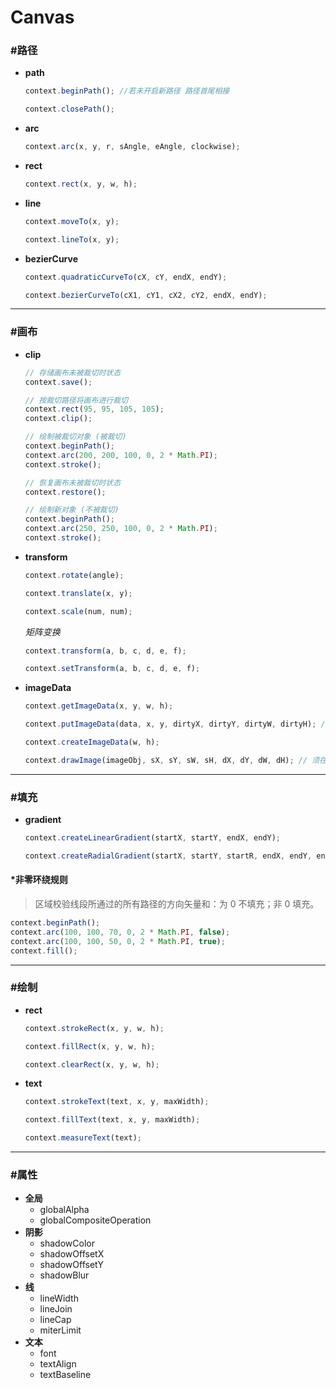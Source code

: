 # Canvas #

### #路径 ###
+ __path__

    ```javascript
    context.beginPath(); //若未开启新路径 路径首尾相接
    ```
    ```javascript
    context.closePath();
    ```
+ __arc__

    ```javascript
    context.arc(x, y, r, sAngle, eAngle, clockwise);
    ```
+ __rect__

    ```javascript
    context.rect(x, y, w, h);
    ```
+ __line__

    ```javascript
    context.moveTo(x, y);
    ```
    ```javascript
    context.lineTo(x, y);
    ```
+ __bezierCurve__

    ```javascript
    context.quadraticCurveTo(cX, cY, endX, endY);
    ```
    ```javascript
    context.bezierCurveTo(cX1, cY1, cX2, cY2, endX, endY);
    ```

*****

### #画布 ###
+ __clip__

    ```javascript
    // 存储画布未被裁切时状态
    context.save();
    
    // 按裁切路径将画布进行裁切
    context.rect(95, 95, 105, 105);
    context.clip();
    
    // 绘制被裁切对象 (被裁切)
    context.beginPath();
    context.arc(200, 200, 100, 0, 2 * Math.PI);
    context.stroke();
    
    // 恢复画布未被裁切时状态
    context.restore();
    
    // 绘制新对象 (不被裁切)
    context.beginPath();
    context.arc(250, 250, 100, 0, 2 * Math.PI);
    context.stroke();
    ```
+ __transform__

    ```javascript
    context.rotate(angle);
    ```
    ```javascript
    context.translate(x, y);
    ```
    ```javascript
    context.scale(num, num);
    ```

    _矩阵变换_
    ```javascript
    context.transform(a, b, c, d, e, f);
    ```
    ```javascript
    context.setTransform(a, b, c, d, e, f);
    ```
+ __imageData__

    ```javascript
    context.getImageData(x, y, w, h);
    ```
    ```javascript  
    context.putImageData(data, x, y, dirtyX, dirtyY, dirtyW, dirtyH); //不受全局属性影响
    ```
    ```javascript
    context.createImageData(w, h);
    ```
    ```javascript
    context.drawImage(imageObj, sX, sY, sW, sH, dX, dY, dW, dH); // 须在图片加载完毕后执行 受全局属性影响
    ```

*****

### #填充 ###
+ __gradient__

    ```javascript
    context.createLinearGradient(startX, startY, endX, endY);
    ```
    ```javascript
    context.createRadialGradient(startX, startY, startR, endX, endY, endR);
    ```

#### *非零环绕规则 ####

> 区域校验线段所通过的所有路径的方向矢量和：为 0 不填充；非 0 填充。

```javascript
context.beginPath();
context.arc(100, 100, 70, 0, 2 * Math.PI, false);
context.arc(100, 100, 50, 0, 2 * Math.PI, true);
context.fill();
```

*****

### #绘制 ###
+ __rect__

    ```javascript
    context.strokeRect(x, y, w, h);
    ```
    ```javascript
    context.fillRect(x, y, w, h);
    ```
    ```javascript
    context.clearRect(x, y, w, h);
    ```
+ __text__

    ```javascript
    context.strokeText(text, x, y, maxWidth);
    ```
    ```javascript
    context.fillText(text, x, y, maxWidth);
    ```
    ```javascript
    context.measureText(text);
    ```

*****

### #属性 ###
+ __全局__
    + globalAlpha
    + globalCompositeOperation
+ __阴影__
    + shadowColor
    + shadowOffsetX
    + shadowOffsetY
    + shadowBlur
+ __线__
    + lineWidth
    + lineJoin
    + lineCap
    + miterLimit
+ __文本__
    + font
    + textAlign
    + textBaseline